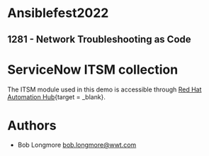 # Ansiblefest2022
## 1281 - Network Troubleshooting as Code

# ServiceNow ITSM collection
The ITSM module used in this demo is accessible through [Red Hat Automation Hub](https://console.redhat.com/ansible/automation-hub/repo/published/servicenow/itsm "console.redhat.com"){target = _blank}.
# Authors

- Bob Longmore bob.longmore@wwt.com


